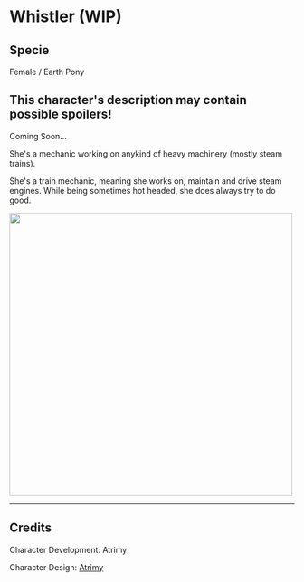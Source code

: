 # Whistler (WIP)

## Specie

Female / Earth Pony

## This character's description may contain possible spoilers!

Coming Soon...

She's a mechanic working on anykind of heavy machinery (mostly steam trains).

She's a train mechanic, meaning she works on, maintain and drive steam engines. 
While being sometimes hot headed, she does always try to do good.

<img src="https://ar-io.dev/vm8s0QOvBKAmOyUq5Nf6iFo9ybaEq8-Qg7z_co2oW_M" height="500">

<hr/>

## Credits

Character Development: Atrimy

Character Design: <a href="https://www.deviantart.com/atrimy-redclouds" target="_blank">Atrimy</a>